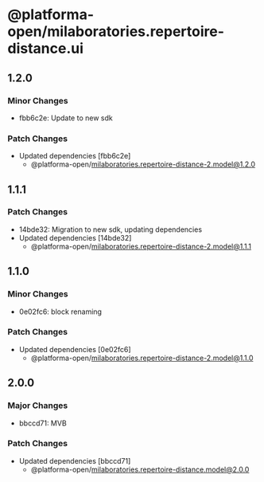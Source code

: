 # @platforma-open/milaboratories.repertoire-distance.ui

## 1.2.0

### Minor Changes

- fbb6c2e: Update to new sdk

### Patch Changes

- Updated dependencies [fbb6c2e]
  - @platforma-open/milaboratories.repertoire-distance-2.model@1.2.0

## 1.1.1

### Patch Changes

- 14bde32: Migration to new sdk, updating dependencies
- Updated dependencies [14bde32]
  - @platforma-open/milaboratories.repertoire-distance-2.model@1.1.1

## 1.1.0

### Minor Changes

- 0e02fc6: block renaming

### Patch Changes

- Updated dependencies [0e02fc6]
  - @platforma-open/milaboratories.repertoire-distance-2.model@1.1.0

## 2.0.0

### Major Changes

- bbccd71: MVB

### Patch Changes

- Updated dependencies [bbccd71]
  - @platforma-open/milaboratories.repertoire-distance.model@2.0.0
